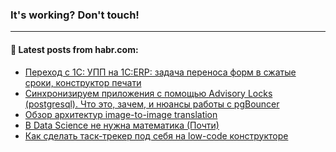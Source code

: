 ### It's working? Don't touch!

---
<!--
#### 🛠️ Technical stack:

![C++](https://img.shields.io/badge/C++-informational?logo=c%2B%2B&style=flat&logoColor=white&color=9C033A)
![Java](https://img.shields.io/badge/Java-informational?logo=java&style=flat&logoColor=white&color=007396)
![Kotlin](https://img.shields.io/badge/Kotlin-informational?logo=Kotlin&style=flat&logoColor=white&color=0095D5)
![JS](https://img.shields.io/badge/JS-informational?logo=javaScript&style=flat&logoColor=black&color=F7Df1E) <br>
![HTML5](https://img.shields.io/badge/HTML5-informational?logo=html5&style=flat&logoColor=white&color=E34F26)
![CSS3](https://img.shields.io/badge/CSS3-informational?logo=css3&style=flat&logoColor=white&color=157286)
![Sass](https://img.shields.io/badge/Saas-informational?logo=sass&style=flat&logoColor=white&color=hotpink)
![PHP](https://img.shields.io/badge/PHP-informational?logo=php&style=flat&logoColor=white&color=777BB4) <br>
![WebPAck](https://img.shields.io/badge/WebPack-informational?logo=webPack&style=flat&logoColor=white&color=FF6F00)
![Bootstrap](https://img.shields.io/badge/Bootstrap-informational?logo=Bootstrap&style=flat&logoColor=white&color=7952B3)
![MySQL](https://img.shields.io/badge/MySQL-informational?logo=MySQL&style=flat&logoColor=white&color=00f) <br>
![NodeJS](https://img.shields.io/badge/NodeJS-informational?logo=node.js&style=flat&logoColor=white&color=43853D)
![Spring](https://img.shields.io/badge/Spring-informational?logo=Spring&style=flat&logoColor=white&color=0A9EDC)
![Angular](https://img.shields.io/badge/Vue-informational?logo=vue.js&style=flat&logoColor=white&color=red)
![Git](https://img.shields.io/badge/Git-informational?logo=git&style=flat&logoColor=white&color=darkorange)

___
-->

#### 💬 Latest posts from habr.com:

<!-- BLOG-POST-LIST:START -->
- [Переход с 1С: УПП на 1С:ERP: задача переноса форм в сжатые сроки, конструктор печати](https://habr.com/ru/post/676472/?utm_source=habrahabr&utm_medium=rss&utm_campaign=676472)
- [Синхронизируем приложения с помощью Advisory Locks &lpar;postgresql&rpar;. Что это, зачем, и нюансы работы с pgBouncer](https://habr.com/ru/post/674730/?utm_source=habrahabr&utm_medium=rss&utm_campaign=674730)
- [Обзор архитектур image-to-image translation](https://habr.com/ru/post/676296/?utm_source=habrahabr&utm_medium=rss&utm_campaign=676296)
- [В Data Science не нужна математика &lpar;Почти&rpar;](https://habr.com/ru/post/676114/?utm_source=habrahabr&utm_medium=rss&utm_campaign=676114)
- [Как сделать таск-трекер под себя на low-code конструкторе](https://habr.com/ru/post/673874/?utm_source=habrahabr&utm_medium=rss&utm_campaign=673874)
<!-- BLOG-POST-LIST:END -->
